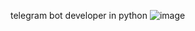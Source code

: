 telegram bot developer in python
![image](https://github.com/kamiq1337/kamiq1337/assets/165278490/45f9440c-90ac-4e6b-8bd1-7d83d868bc67)
